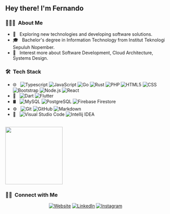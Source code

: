 <h2> Hey there! I'm Fernando</h2>

<h3> 👨🏻‍💻 &nbsp;About Me </h3>

- 🤔 &nbsp; Exploring new technologies and developing software solutions.
- 🎓 &nbsp; Bachelor's degree in Information Technology from Institut Teknologi Sepuluh Nopember.
- 🌱 &nbsp; Interest more about Software Development, Cloud Architecture, Systems Design.

<h3> 🛠 &nbsp;Tech Stack</h3>

- 🌐 &nbsp;
  ![Typescript](https://img.shields.io/badge/-Typescript-333333?style=flat&logo=typescript)
  ![JavaScript](https://img.shields.io/badge/-JavaScript-333333?style=flat&logo=javascript)
  ![Go](https://img.shields.io/badge/-Go-333333?style=flat&logo=go)
  ![Rust](https://img.shields.io/badge/-Rust-333333?style=flat&logo=rust)
  ![PHP](https://img.shields.io/badge/-PHP-333333?style=flat&logo=php)
  ![HTML5](https://img.shields.io/badge/-HTML5-333333?style=flat&logo=HTML5)
  ![CSS](https://img.shields.io/badge/-CSS-333333?style=flat&logo=CSS3&logoColor=1572B6)
  ![Bootstrap](https://img.shields.io/badge/-Bootstrap-333333?style=flat&logo=bootstrap&logoColor=563D7C)
  ![Node.js](https://img.shields.io/badge/-Node.js-333333?style=flat&logo=node.js)
  ![React](https://img.shields.io/badge/-React-333333?style=flat&logo=react)
- 📱 &nbsp;
  ![Dart](https://img.shields.io/badge/-Dart-333333?style=flat&logo=dart)
  ![Flutter](https://img.shields.io/badge/-Flutter-333333?style=flat&logo=flutter)
- 🛢 &nbsp;
  ![MySQL](https://img.shields.io/badge/-MySQL-333333?style=flat&logo=mysql)
  ![PostgreSQL](https://img.shields.io/badge/-PostgreSQL-333333?style=flat&logo=postgresql)
  ![Firebase Firestore](https://img.shields.io/badge/-Firebase%20Firestore-333333?style=flat&logo=firebase)
- ⚙️ &nbsp;
  ![Git](https://img.shields.io/badge/-Git-333333?style=flat&logo=git)
  ![GitHub](https://img.shields.io/badge/-GitHub-333333?style=flat&logo=github)
  ![Markdown](https://img.shields.io/badge/-Markdown-333333?style=flat&logo=markdown)
- 🔧 &nbsp;
  ![Visual Studio Code](https://img.shields.io/badge/-Visual%20Studio%20Code-333333?style=flat)
  ![Intellij IDEA](https://img.shields.io/badge/-Intellij%20IDEA-333333?style=flat&logo=intellijidea)

<br/>

<a href="https://github.com/martuafernando">
  <img height="180em" src="https://github-readme-stats.vercel.app/api/top-langs/?username=martuafernando&theme=buefy&layout=compact" />
</a>

<br/>

<h3> 🤝🏻 &nbsp;Connect with Me </h3>

<p align="center">
<a href="https://martuafernando.github.io/"><img alt="Website" src="https://img.shields.io/badge/Website-martuafernando.github.io-blue?style=flat-square&logo=google-chrome"></a>
<a href="https://www.linkedin.com/in/martuafernando/"><img alt="LinkedIn" src="https://img.shields.io/badge/LinkedIn-martuafernado-blue?style=flat-square&logo=linkedin"></a>
<a href="https://www.instagram.com/martuafernando/"><img alt="Instagram" src="https://img.shields.io/badge/Instagram-martuafernando-blue?style=flat-square&logo=instagram"></a>
</p>
